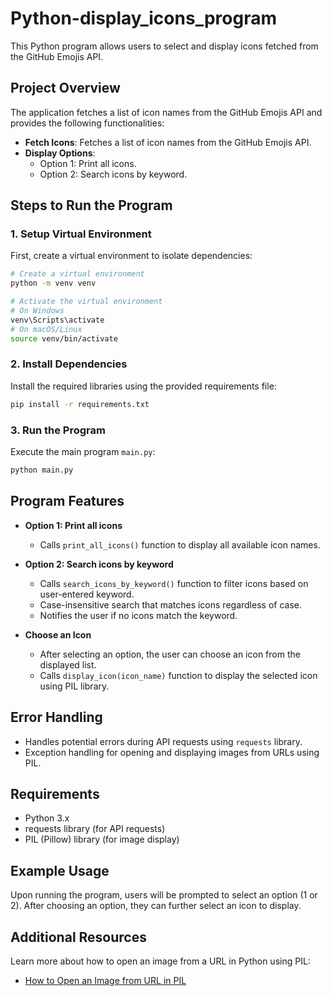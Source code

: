 # Python-display_icons_program
This Python program allows users to select and display icons fetched from the GitHub Emojis API.

## Project Overview

The application fetches a list of icon names from the GitHub Emojis API and provides the following functionalities:

- **Fetch Icons**: Fetches a list of icon names from the GitHub Emojis API.
- **Display Options**:
  - Option 1: Print all icons.
  - Option 2: Search icons by keyword.

## Steps to Run the Program

### 1. Setup Virtual Environment

First, create a virtual environment to isolate dependencies:

```bash
# Create a virtual environment
python -m venv venv

# Activate the virtual environment
# On Windows
venv\Scripts\activate
# On macOS/Linux
source venv/bin/activate
```

### 2. Install Dependencies

Install the required libraries using the provided requirements file:

```bash
pip install -r requirements.txt
```

### 3. Run the Program

Execute the main program `main.py`:

```bash
python main.py
```

## Program Features

- **Option 1: Print all icons**
  - Calls `print_all_icons()` function to display all available icon names.
  
- **Option 2: Search icons by keyword**
  - Calls `search_icons_by_keyword()` function to filter icons based on user-entered keyword.
  - Case-insensitive search that matches icons regardless of case.
  - Notifies the user if no icons match the keyword.

- **Choose an Icon**
  - After selecting an option, the user can choose an icon from the displayed list.
  - Calls `display_icon(icon_name)` function to display the selected icon using PIL library.

## Error Handling

- Handles potential errors during API requests using `requests` library.
- Exception handling for opening and displaying images from URLs using PIL.

## Requirements

- Python 3.x
- requests library (for API requests)
- PIL (Pillow) library (for image display)

## Example Usage

Upon running the program, users will be prompted to select an option (1 or 2). After choosing an option, they can further select an icon to display.

## Additional Resources

Learn more about how to open an image from a URL in Python using PIL:
- [How to Open an Image from URL in PIL](https://www.geeksforgeeks.org/how-to-open-an-image-from-the-url-in-pil/)
